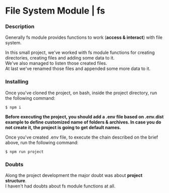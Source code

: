# File System Module | fs

### Description

Generally fs module provides functions to work (<b>access & interact</b>) with file system.

In this small project, we've worked with fs module functions for creating directories, creating files and adding some data to it. <br>
We've also managed to listen those created files. <br>
At last we've renamed those files and appended some more data to it.

### Installing

Once you've cloned the project, on bash, inside the project directory, run the following command:

```
$ npm i
```

<b> Before executing the project, you should add a .env file based on .env.dist example to define customized name of folders & archives. In case you do not create it, the project is going to get default names. </b>

Once you've created .env file, to execute the chain described on the brief above, run the following command:

```
$ npm run project
```

### Doubts

Along the project development the major doubt was about <b>project structure</b>.<br>
I haven't had doubts about fs module functions at all.
